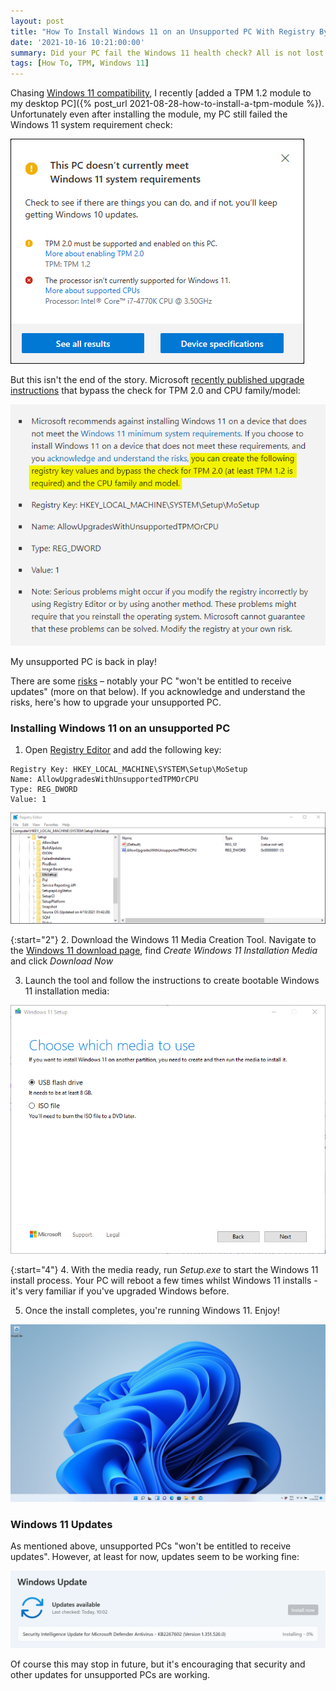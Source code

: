 ```yaml
---
layout: post
title: "How To Install Windows 11 on an Unsupported PC With Registry Bypass"
date: '2021-10-16 10:21:00:00'
summary: Did your PC fail the Windows 11 health check? All is not lost – you may still be able to upgrade ...
tags: [How To, TPM, Windows 11]
---
```


Chasing <a href="https://docs.microsoft.com/en-us/windows/whats-new/windows-11-requirements" target="_blank">Windows 11 compatibility</a>, I recently [added a TPM 1.2 module to my desktop PC]({% post_url 2021-08-28-how-to-install-a-tpm-module %}). Unfortunately even after installing the module, my PC still failed the Windows 11 system requirement check:

![](/img/posts/windows-11-pc-health-check-app-tool.png)

But this isn't the end of the story. Microsoft <a href="https://support.microsoft.com/en-us/windows/ways-to-install-windows-11-e0edbbfb-cfc5-4011-868b-2ce77ac7c70e" target="_blank">recently published upgrade instructions</a> that bypass the check for TPM 2.0 and CPU family/model:

![](/img/posts/windows-11-bypass-check-for-tpm-20-and-cpu-family-model.png)

My unsupported PC is back in play!

There are some <a href="https://support.microsoft.com/en-us/windows/installing-windows-11-on-devices-that-don-t-meet-minimum-system-requirements-0b2dc4a2-5933-4ad4-9c09-ef0a331518f1" target="_blank">risks</a> – notably your PC "won't be entitled to receive updates" (more on that below). If you acknowledge and understand the risks, here's how to upgrade your unsupported PC.


### Installing Windows 11 on an unsupported PC

1. Open <a href="https://support.microsoft.com/en-us/windows/how-to-open-registry-editor-in-windows-10-deab38e6-91d6-e0aa-4b7c-8878d9e07b11" target="_blank">Registry Editor</a> and add the following key:

```
Registry Key: HKEY_LOCAL_MACHINE\SYSTEM\Setup\MoSetup
Name: AllowUpgradesWithUnsupportedTPMOrCPU
Type: REG_DWORD
Value: 1
```

![](/img/posts/windows-11-upgrade-registry-key-allowupgradeswithunsupportedtpmorcpu.png)

{:start="2"}
2. Download the Windows 11 Media Creation Tool. Navigate to the <a href="https://www.microsoft.com/en-us/software-download/windows11" target="_blank">Windows 11 download page</a>, find *Create Windows 11 Installation Media* and click *Download Now* 

3. Launch the tool and follow the instructions to create bootable Windows 11 installation media:

![](/img/posts/windows-11-media-creation-tool-create-media.png)

{:start="4"}
4. With the media ready, run *Setup.exe* to start the Windows 11 install process. Your PC will reboot a few times whilst Windows 11 installs - it's very familiar if you've upgraded Windows before.

5. Once the install completes, you're running Windows 11. Enjoy!

![](/img/posts/welcome-to-windows-11.jpg)


### Windows 11 Updates

As mentioned above, unsupported PCs "won't be entitled to receive updates". However, at least for now, updates seem to be working fine:

![](/img/posts/windows-11-security-updates-cropped.png)

Of course this may stop in future, but it's encouraging that security and other updates for unsupported PCs are working.
